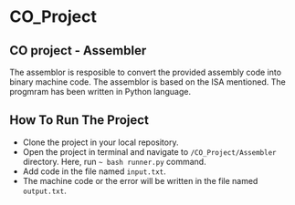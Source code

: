 # CO_Project
## CO project - Assembler
The assemblor is resposible to convert the provided assembly code into binary machine code. The assemblor is based on the ISA mentioned. The progmram has been written in Python language.

## How To Run The Project
* Clone the project in your local repository.
* Open the project in terminal and navigate to ``/CO_Project/Assembler`` directory. Here, run ``~ bash runner.py`` command.
* Add code in the file named ``input.txt``.
* The machine code or the error will be written in the file named ``output.txt``.
